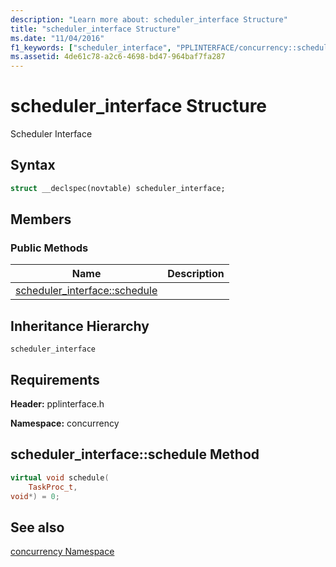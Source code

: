 ```yaml
---
description: "Learn more about: scheduler_interface Structure"
title: "scheduler_interface Structure"
ms.date: "11/04/2016"
f1_keywords: ["scheduler_interface", "PPLINTERFACE/concurrency::scheduler_interface", "PPLINTERFACE/concurrency::scheduler_interface::scheduler_interface::schedule"]
ms.assetid: 4de61c78-a2c6-4698-bd47-964baf7fa287
---
```

# scheduler_interface Structure

Scheduler Interface

## Syntax

```cpp
struct __declspec(novtable) scheduler_interface;
```

## Members

### Public Methods

|Name|Description|
|----------|-----------------|
|[scheduler_interface::schedule](#schedule)||

## Inheritance Hierarchy

`scheduler_interface`

## Requirements

**Header:** pplinterface.h

**Namespace:** concurrency

## <a name="schedule"></a> scheduler_interface::schedule Method

```cpp
virtual void schedule(
    TaskProc_t,
void*) = 0;
```

## See also

[concurrency Namespace](concurrency-namespace.md)
